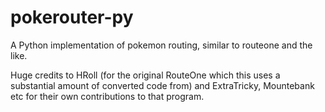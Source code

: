 pokerouter-py
=============

A Python implementation of pokemon routing, similar to routeone and the like.

Huge credits to HRoll (for the original RouteOne which this uses a substantial amount of converted code from) and ExtraTricky, Mountebank etc for their own contributions to that program.